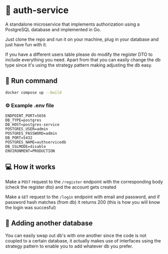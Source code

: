 # 🔐 auth-service

A standalone microservice that implements authorization using a PostgreSQL database and implemented in Go.

Just clone the repo and run it on your machine, plug in your database and just have fun with it.

If you have a different users table please do modify the register DTO to include everything you need. Apart from that you can easily change the db type since it's using the strategy pattern making adjusting the db easy.

## 🚀 Run command

```bash
docker compose up --build
```

### ⚙️ Example .env file

```
ENDPOINT_PORT=5656
DB_TYPE=postgres
DB_HOST=postgres-service
POSTGRES_USER=admin
POSTGRES_PASSWORD=admin
DB_PORT=5432
POSTGRES_NAME=authservicedb
DB_SSLMODE=disable
ENVIRONMENT=PRODUCTION
```

## 💻 How it works

Make a `POST` request to the `/register` endpoint with the corresponding body (check the register dto) and the account gets created

Make a `GET` request to the `/login` endpoint with email and password, and if password hash matches (from db) it returns 200 (this is how you will know the login was succesful)

## 🧩 Adding another database

You can easily swap out db's with one another since the code is not coupled to a certain database, it actually makes use of interfaces using the strategy pattern to enable you to add whatever db you prefer.
